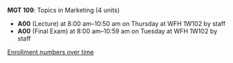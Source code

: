 **MGT 109**: Topics in Marketing (4 units)

- **A00** (Lecture) at 8:00 am–10:50 am on Thursday at WFH 1W102 by staff
- **A00** (Final Exam) at 8:00 am–10:59 am on Tuesday at WFH 1W102 by staff

[Enrollment numbers over time](./MGT109.tsv)
